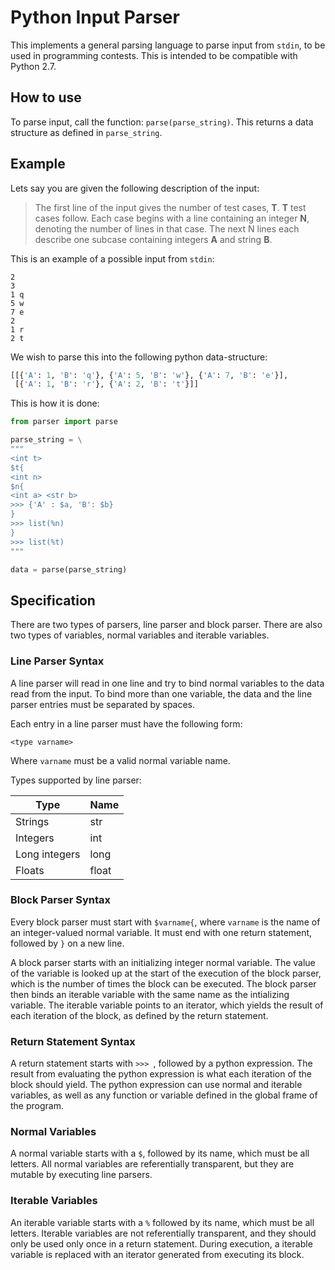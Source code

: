 Python Input Parser
===================

This implements a general parsing language to parse input from `stdin`, to be used
in programming contests. This is intended to be compatible with Python 2.7. 

How to use
----------

To parse input, call the function: `parse(parse_string)`. This returns a data
structure as defined in `parse_string`.

Example
-------
Lets say you are given the following description of the input:

> The first line of the input gives the number of test cases, **T**. **T** test
> cases follow. Each case begins with a line containing an integer **N**,
> denoting the number of lines in that case. The next N lines each describe one
> subcase containing integers **A** and string **B**.

This is an example of a possible input from `stdin`:

```
2
3
1 q
5 w
7 e
2
1 r
2 t
```

We wish to parse this into the following python data-structure:

```python
[[{'A': 1, 'B': 'q'}, {'A': 5, 'B': 'w'}, {'A': 7, 'B': 'e'}],
 [{'A': 1, 'B': 'r'}, {'A': 2, 'B': 't'}]]
```

This is how it is done:

```python
from parser import parse

parse_string = \
"""
<int t>
$t{
<int n>
$n{
<int a> <str b>
>>> {'A' : $a, 'B': $b}
}
>>> list(%n)
}
>>> list(%t)
"""

data = parse(parse_string)
```

Specification
-------------

There are two types of parsers, line parser and block parser. There are also two
types of variables, normal variables and iterable variables.

### Line Parser Syntax

A line parser will read in one line and try to bind normal variables to the data
read from the input. To bind more than one variable, the data and the line
parser entries must be separated by spaces.

Each entry in a line parser must have the following form:
```
<type varname>
```
Where `varname` must be a valid normal variable name.

Types supported by line parser:

|Type           | Name  |
|---------------|-------|
|Strings        | str   |
|Integers       | int   |
|Long integers  | long  |
|Floats         | float |

### Block Parser Syntax

Every block parser must start with `$varname{`, where `varname` is the name of
an integer-valued normal variable. It must end with one return statement,
followed by `}` on a new line.

A block parser starts with an initializing integer normal variable. The value of
the variable is looked up at the start of the execution of the block parser,
which is the number of times the block can be executed. The block parser then
binds an iterable variable with the same name as the intializing variable. The
iterable variable points to an iterator, which yields the result of each
iteration of the block, as defined by the return statement.

### Return Statement Syntax

A return statement starts with `>>> `, followed by a python expression. The
result from evaluating the python expression is what each iteration of the block
should yield. The python expression can use normal and iterable variables, as
well as any function or variable defined in the global frame of the program.

### Normal Variables

A normal variable starts with a `$`, followed by its name, which must be all
letters. All normal variables are referentially transparent, but they are
mutable by executing line parsers.

### Iterable Variables

An iterable variable starts with a `%` followed by its name, which must be all
letters. Iterable variables are not referentially transparent, and they should
only be used only once in a return statement. During execution, a iterable
variable is replaced with an iterator generated from executing its block.
